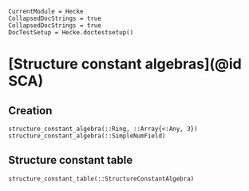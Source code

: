 ```@meta
CurrentModule = Hecke
CollapsedDocStrings = true
CollapsedDocStrings = true
DocTestSetup = Hecke.doctestsetup()
```
# [Structure constant algebras](@id SCA)


## Creation

```@docs
structure_constant_algebra(::Ring, ::Array{<:Any, 3})
structure_constant_algebra(::SimpleNumField)
```

## Structure constant table

```@docs
structure_constant_table(::StructureConstantAlgebra)
```
